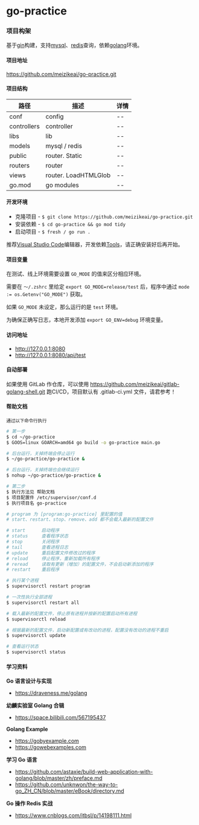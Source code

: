 # go-practice

### 项目构架

基于[gin](https://github.com/gin-gonic/gin)构建，支持[mysql](https://github.com/go-sql-driver/mysql)、[redis](https://github.com/go-redis/redis)查询，依赖[golang](https://golang.google.cn/dl)环境。

#### 项目地址

https://github.com/meizikeai/go-practice.git

#### 项目结构

| 路径        | 描述                 | 详情 |
|-------------|----------------------|------|
| conf        | config               | --   |
| controllers | controller           | --   |
| libs        | lib                  | --   |
| models      | mysql / redis        | --   |
| public      | router. Static       | --   |
| routers     | router               | --   |
| views       | router. LoadHTMLGlob | --   |
| go.mod      | go modules           | --   |

#### 开发环境

  + 克隆项目 - `$ git clone https://github.com/meizikeai/go-practice.git`
  + 安装依赖 - `$ cd go-practice && go mod tidy`
  + 启动项目 - `$ fresh / go run .`

推荐[Visual Studio Code](https://code.visualstudio.com)编辑器，开发依赖[Tools](https://github.com/golang/vscode-go/blob/master/docs/tools.md)，请正确安装好后再开始。

#### 项目变量

在测试、线上环境需要设置 `GO_MODE` 的值来区分相应环境。

需要在 `～/.zshrc` 里给定 `export GO_MODE=release/test` 后，程序中通过 `mode := os.Getenv("GO_MODE")` 获取。

如果 `GO_MODE` 未设定，那么运行的是 `test` 环境。

为确保正确写日志，本地开发添加 `export GO_ENV=debug` 环境变量。

#### 访问地址

  + http://127.0.0.1:8080
  + http://127.0.0.1:8080/api/test

#### 自动部署

如果使用 GitLab 作仓库，可以使用 https://github.com/meizikeai/gitlab-golang-shell.git 跑CI/CD，项目默认有 .gitlab-ci.yml 文件，请君参考！

#### 帮助文档

 `通过以下命令行执行`

```sh
# 第一步
$ cd ~/go-practice
$ GOOS=linux GOARCH=amd64 go build -o go-practice main.go

# 后台运行，关掉终端会停止运行
$ ~/go-practice/go-practice &

# 后台运行，关掉终端也会继续运行
$ nohup ~/go-practice/go-practice &

# 第二步
$ 执行方法见 帮助文档
$ 项目配置件 /etc/supervisor/conf.d
$ 执行项目名 go-practice
```

```sh
# program 为 [program:go-practice] 里配置的值
# start、restart、stop、remove、add 都不会载入最新的配置文件

# start      启动程序
# status     查看程序状态
# stop       关闭程序
# tail       查看进程日志
# update     重启配置文件修改过的程序
# reload     停止程序，重新加载所有程序
# reread     读取有更新（增加）的配置文件，不会启动新添加的程序
# restart    重启程序

# 执行某个进程
$ supervisorctl restart program

# 一次性执行全部进程
$ supervisorctl restart all

# 载入最新的配置文件，停止原有进程并按新的配置启动所有进程
$ supervisorctl reload

# 根据最新的配置文件，启动新配置或有改动的进程，配置没有改动的进程不重启
$ supervisorctl update

# 查看运行状态
$ supervisorctl status
```

#### 学习资料

**Go 语言设计与实现**

  + https://draveness.me/golang

**幼麟实验室 Golang 合辑**

  + https://space.bilibili.com/567195437

**Golang Example**

  + https://gobyexample.com
  + https://gowebexamples.com

**学习 Go 语言**

  + https://github.com/astaxie/build-web-application-with-golang/blob/master/zh/preface.md
  + https://github.com/unknwon/the-way-to-go_ZH_CN/blob/master/eBook/directory.md

**Go 操作 Redis 实战**

  + https://www.cnblogs.com/itbsl/p/14198111.html
